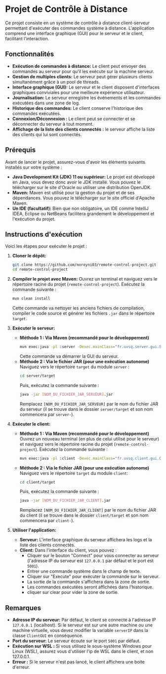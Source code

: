 # Projet de Contrôle à Distance

Ce projet consiste en un système de contrôle à distance client-serveur permettant d'exécuter des commandes système à distance. L'application comprend une interface graphique (GUI) pour le serveur et le client, facilitant l'interaction.

## Fonctionnalités

*   **Exécution de commandes à distance:** Le client peut envoyer des commandes au serveur pour qu'il les exécute sur la machine serveur.
*   **Gestion de multiples clients:** Le serveur peut gérer plusieurs clients simultanément grâce à un pool de threads.
*   **Interface graphique (GUI):** Le serveur et le client disposent d'interfaces graphiques conviviales pour une meilleure expérience utilisateur.
*   **Journalisation:** Le serveur enregistre les événements et les commandes exécutées dans une zone de log.
*   **Historique des commandes:** Le client conserve l'historique des commandes exécutées.
* **Connexion/Déconnexion :** Le client peut se connecter et se déconnecter du serveur à tout moment.
* **Affichage de la liste des clients connectés :** le serveur affiche la liste des clients qui lui sont connectés.

## Prérequis

Avant de lancer le projet, assurez-vous d'avoir les éléments suivants installés sur votre système :

*   **Java Development Kit (JDK) 11 ou supérieur:** Le projet est développé en Java, vous devez donc avoir le JDK installé. Vous pouvez le télécharger sur le site d'Oracle ou utiliser une distribution OpenJDK.
*   **Maven:** Maven est utilisé pour la gestion du projet et de ses dépendances. Vous pouvez le télécharger sur le site officiel d'Apache Maven.
*   **Un IDE (facultatif):** Bien que non obligatoire, un IDE comme IntelliJ IDEA, Eclipse ou NetBeans facilitera grandement le développement et l'exécution du projet.

## Instructions d'exécution

Voici les étapes pour exécuter le projet :

1.  **Cloner le dépôt:**
    ```bash
    git clone https://github.com/noreyni03/remote-control-project.git
    cd remote-control-project
    ```

2.  **Compiler le projet avec Maven:**
    Ouvrez un terminal et naviguez vers le répertoire racine du projet (`remote-control-project`). Exécutez la commande suivante :
    ```bash
    mvn clean install
    ```
    Cette commande va nettoyer les anciens fichiers de compilation, compiler le code source et générer les fichiers `.jar` dans le répertoire `target`.

3.  **Exécuter le serveur:**
    *   **Méthode 1 : Via Maven (recommandé pour le développement)**
        ```bash
        mvn exec:java -pl :server -Dexec.mainClass="fr.uvsq.server.gui.ServerGUI"
        ```
        Cette commande va démarrer la GUI du serveur.
    *   **Méthode 2 : Via le fichier JAR (pour une exécution autonome)**
        Naviguez vers le répertoire `target` du module `server` :
        ```bash
        cd server/target
        ```
        Puis, exécutez la commande suivante :
        ```bash
        java -jar [NOM_DU_FICHIER_JAR_SERVEUR].jar
        ```
        Remplacez `[NOM_DU_FICHIER_JAR_SERVEUR]` par le nom du fichier JAR du serveur (il se trouve dans le dossier `server/target` et son nom commencera par `server-`).

4.  **Exécuter le client:**
    *   **Méthode 1 : Via Maven (recommandé pour le développement)**
        Ouvrez un nouveau terminal (en plus de celui utilisé pour le serveur) et naviguez vers le répertoire racine du projet (`remote-control-project`). Exécutez la commande suivante :
        ```bash
        mvn exec:java -pl :client -Dexec.mainClass="fr.uvsq.client.gui.ClientGUI"
        ```
    *   **Méthode 2 : Via le fichier JAR (pour une exécution autonome)**
        Naviguez vers le répertoire `target` du module `client`:
        ```bash
        cd client/target
        ```
        Puis, exécutez la commande suivante :
        ```bash
        java -jar [NOM_DU_FICHIER_JAR_CLIENT].jar
        ```
        Remplacez `[NOM_DU_FICHIER_JAR_CLIENT]` par le nom du fichier JAR du client (il se trouve dans le dossier `client/target` et son nom commencera par `client-`).

5.  **Utiliser l'application:**
    *   **Serveur:** L'interface graphique du serveur affichera les logs et la liste des clients connectés.
    *   **Client:** Dans l'interface du client, vous pouvez :
        *   Cliquer sur le bouton "Connect" pour vous connecter au serveur (l'adresse IP du serveur est `127.0.0.1` par défaut et le port est `5001`).
        *   Entrer une commande système dans le champ de texte.
        *   Cliquer sur "Execute" pour exécuter la commande sur le serveur.
        *   La sortie de la commande s'affichera dans la zone de sortie.
        * Les commandes exécutées seront affichées dans l'historique.
        * cliquer sur clear pour vider la zone de sortie.

## Remarques

*   **Adresse IP du serveur:** Par défaut, le client se connecte à l'adresse IP `127.0.0.1` (localhost). Si le serveur est sur une autre machine ou une machine virtuelle, vous devez modifier la variable `serverIP` dans la classe `ClientGUI` en conséquence.
*   **Port du serveur:** Le serveur écoute sur le port `5001` par défaut.
* **Exécution sur WSL :** Si vous utilisez le sous-système Windows pour Linux (WSL), assurez vous d'utiliser l'ip de WSL dans le client, et non 127.0.0.1.
* **Erreur :** Si le serveur n'est pas lancé, le client affichera une boite d'erreur.
